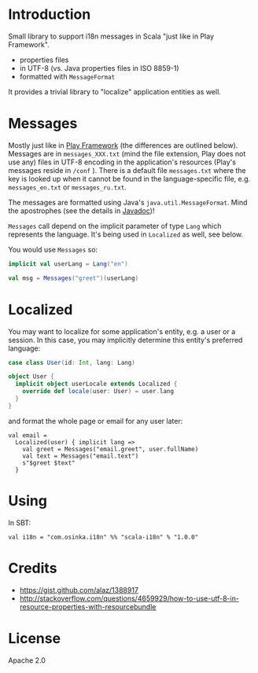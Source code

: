 # Introduction

Small library to support i18n messages in Scala "just like in Play Framework".

* properties files
* in UTF-8 (vs. Java properties files in ISO 8859-1)
* formatted with `MessageFormat`

It provides a trivial library to "localize" application entities as well.

# Messages

Mostly just like in [Play
Framework](https://www.playframework.com/documentation/2.3.x/ScalaI18N) (the
differences are outlined below). Messages are in `messages_XXX.txt` (mind the
file extension, Play does not use any) files in UTF-8 encoding in the
application's resources (Play's messages reside in `/conf` ). There is a default
file `messages.txt` where the key is looked up when it cannot be found in the
language-specific file, e.g. `messages_en.txt` or `messages_ru.txt`.

The messages are formatted using Java's `java.util.MessageFormat`. Mind the
apostrophes (see the details in
[Javadoc](http://docs.oracle.com/javase/7/docs/api/java/text/MessageFormat.html))!

`Messages` call depend on the implicit parameter of type `Lang` which represents
the language. It's being used in `Localized` as well, see below.

You would use `Messages` so:

```scala
implicit val userLang = Lang("en")

val msg = Messages("greet")(userLang)
```

# Localized

You may want to localize for some application's entity, e.g. a user or a
session. In this case, you may implicitly determine this entity's preferred
language:

```scala
case class User(id: Int, lang: Lang)

object User {
  implicit object userLocale extends Localized {
    override def locale(user: User) = user.lang
  }
}
```

and format the whole page or email for any user later:

```
val email =
  Localized(user) { implicit lang =>
    val greet = Messages("email.greet", user.fullName)
    val text = Messages("email.text")
    s"$greet $text"
  }
```

# Using

In SBT:

```
val i18n = "com.osinka.i18n" %% "scala-i18n" % "1.0.0"
```

# Credits

* https://gist.github.com/alaz/1388917
* http://stackoverflow.com/questions/4659929/how-to-use-utf-8-in-resource-properties-with-resourcebundle

# License

Apache 2.0

